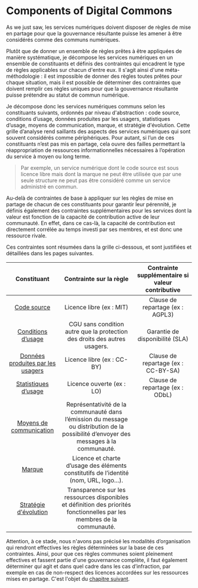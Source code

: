 # Components of Digital Commons

As we just saw, les services numériques doivent disposer de règles de mise en partage pour que la gouvernance résultante puisse les amener à être considérés comme des communs numériques.

Plutôt que de donner un ensemble de règles prêtes à être appliquées de manière systématique, je décompose les services numériques en un ensemble de constituants et définis des contraintes qui encadrent le type de règles applicables sur chacun d'entre eux. Il s'agit ainsi d'une méta-méthodologie : il est impossible de donner des règles toutes prêtes pour chaque situation, mais il est possible de déterminer des contraintes que doivent remplir ces règles uniques pour que la gouvernance résultante puisse prétendre au statut de commun numérique.

Je décompose donc les services numériques communs selon les constituants suivants, ordonnés par niveau d'abstraction : code source, conditions d’usage, données produites par les usagers, statistiques d’usage, moyens de communication, marque, et stratégie d'évolution. Cette grille d’analyse rend saillants des aspects des services numériques qui sont souvent considérés comme périphériques. Pour autant, si l’un de ces constituants n’est pas mis en partage, cela ouvre des failles permettant la réappropriation de ressources informationnelles nécessaires à l’opération du service à moyen ou long terme.

> Par exemple, un service numérique dont le code source est sous licence libre mais dont la marque ne peut être utilisée que par une seule structure ne peut pas être considéré comme un service administré en commun.

Au-delà de contraintes de base à appliquer sur les règles de mise en partage de chacun de ces constituants pour garantir leur pérennité, je définis également des contraintes supplémentaires pour les services dont la valeur est fonction de la capacité de contribution active de leur communauté. En effet, dans ce cas-là, la capacité de contribution est directement corrélée au temps investi par ses membres, et est donc une ressource rivale.

Ces contraintes sont résumées dans la grille ci-dessous, et sont justifiées et détaillées dans les pages suivantes.

|            Constituant            |                                                         Contrainte sur la règle                                                        | Contrainte supplémentaire si valeur contributive |
|:---------------------------------:|:--------------------------------------------------------------------------------------------------------------------------------------:|:------------------------------------------------:|
|            [Code source](./1-code_source)      | Licence libre (ex : MIT)                                                                                                               | Clause de repartage (ex : AGPL3)                 |
|           [Conditions d’usage](./2-usage)      | CGU sans condition autre que la protection des droits des autres usagers.                                                              | Garantie de disponibilité (SLA)                  |
| [Données produites par les usagers](./3-donnees) | Licence libre (ex : CC-BY)                                                                                                             | Clause de repartage (ex : CC-BY-SA)              |
|  [Statistiques d’usage](./4-statistiques)      | Licence ouverte (ex : LO)                                                                                                              | Clause de repartage (ex : ODbL)                  |
|  [Moyens de communication](./5_communication)  | Représentativité de la communauté dans l’émission du message ou distribution de la possibilité d’envoyer des messages à la communauté. |                                                  |
|            [Marque](./6-marque)              | Licence et charte d’usage des éléments constitutifs de l’identité (nom, URL, logo…).                                                   |                                                  |
|    [Stratégie d'évolution](./7-strategie)    | Transparence sur les ressources disponibles et définition des priorités fonctionnelles par les membres de la communauté.               |                                                  |

Attention, à ce stade, nous n'avons pas précisé les modalités d’organisation qui rendront effectives les règles déterminées sur la base de ces contraintes. Ainsi, pour que ces règles communes soient pleinement effectives et fassent partie d'une gouvernance complète, il faut également déterminer _qui_ agit et dans quel cadre dans les cas d’infraction, par exemple en cas de non-respect des licences accordées sur les ressources mises en partage. C'est l'objet du [chapitre suivant](../3-roles).
